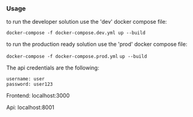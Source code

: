 ### Usage

to run the developer solution use the 'dev' docker compose file:

`docker-compose -f docker-compose.dev.yml up --build`

to run the production ready solution use the 'prod' docker compose file:

`docker-compose -f docker-compose.prod.yml` `up --build`

The api credentials are the following:

```
username: user
password: user123
```

Frontend: localhost:3000

Api: localhost:8001
